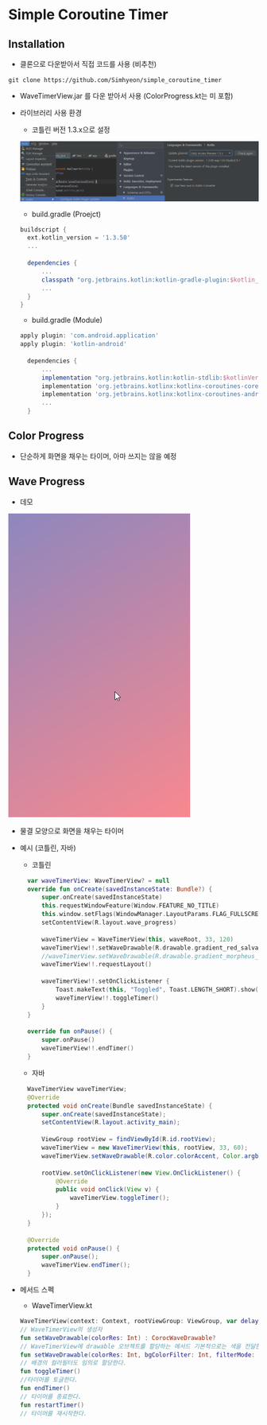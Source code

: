 # Simple Coroutine Timer

## Installation

- 클론으로 다운받아서 직접 코드를 사용 (비추천)

```git
git clone https://github.com/Simhyeon/simple_coroutine_timer
```

- WaveTimerView.jar 를 다운 받아서 사용 (ColorProgress.kt는 미 포함)

- 라이브러리 사용 환경

  - 코틀린 버전 1.3.x으로 설정

  ![Kotlin_Plugin_Setting](kotlin_plugin_setting.png)

  - build.gradle (Proejct)

  ```gradle
  buildscript {
    ext.kotlin_version = '1.3.50'
    ...

    dependencies {
        ...
        classpath "org.jetbrains.kotlin:kotlin-gradle-plugin:$kotlin_version"
        ...
    }
  }

  ```

  - build.gradle (Module)

  ```gradle
  apply plugin: 'com.android.application'
  apply plugin: 'kotlin-android'

    dependencies {
        ...
        implementation "org.jetbrains.kotlin:kotlin-stdlib:$kotlinVersion"
        implementation 'org.jetbrains.kotlinx:kotlinx-coroutines-core:1.2.1'
        implementation 'org.jetbrains.kotlinx:kotlinx-coroutines-android:1.1.1'
        ...
    }

  ```

## Color Progress

- 단순하게 화면을 채우는 타이머, 아마 쓰지는 않을 예정

## Wave Progress

- 데모

![WaveProgress_DEMO](WaveProgress.gif)

- 물결 모양으로 화면을 채우는 타이머

- 예시 (코틀린, 자바)

  - 코틀린

  ```kotlin
    var waveTimerView: WaveTimerView? = null
    override fun onCreate(savedInstanceState: Bundle?) {
        super.onCreate(savedInstanceState)
        this.requestWindowFeature(Window.FEATURE_NO_TITLE)
        this.window.setFlags(WindowManager.LayoutParams.FLAG_FULLSCREEN, WindowManager.LayoutParams.FLAG_FULLSCREEN)
        setContentView(R.layout.wave_progress)

        waveTimerView = WaveTimerView(this, waveRoot, 33, 120)
        waveTimerView!!.setWaveDrawable(R.drawable.gradient_red_salvation, Color.argb(100,255,255,255), PorterDuff.Mode.SCREEN)
        //waveTimerView.setWaveDrawable(R.drawable.gradient_morpheus_den, Color.argb(0,255,255,255), PorterDuff.Mode.SRC)
        waveTimerView!!.requestLayout()

        waveTimerView!!.setOnClickListener {
            Toast.makeText(this, "Toggled", Toast.LENGTH_SHORT).show()
            waveTimerView!!.toggleTimer()
        }
    }

    override fun onPause() {
        super.onPause()
        waveTimerView!!.endTimer()
    }
  ```

  - 자바

  ```java
    WaveTimerView waveTimerView;
    @Override
    protected void onCreate(Bundle savedInstanceState) {
        super.onCreate(savedInstanceState);
        setContentView(R.layout.activity_main);

        ViewGroup rootView = findViewById(R.id.rootView);
        waveTimerView = new WaveTimerView(this, rootView, 33, 60);
        waveTimerView.setWaveDrawable(R.color.colorAccent, Color.argb(100, 255, 255, 255), PorterDuff.Mode.SCREEN);

        rootView.setOnClickListener(new View.OnClickListener() {
            @Override
            public void onClick(View v) {
                waveTimerView.toggleTimer();
            }
        });
    }

    @Override
    protected void onPause() {
        super.onPause();
        waveTimerView.endTimer();
    }
  ```

- 메서드 스펙

  - WaveTimerView.kt

   ```kotlin
   WaveTimerView(context: Context, rootViewGroup: ViewGroup, var delayMilliSeconds: Int, var durationS: Int) : ImageView(context)
   // WaveTimerView의 생성자
   fun setWaveDrawable(colorRes: Int) : CorocWaveDrawable?
   // WaveTimerView에 drawable 오브젝트를 할당하는 메서드 기본적으로는 색을 전달한다. gradient Color도 가능
   fun setWaveDrawable(colorRes: Int, bgColorFilter: Int, filterMode: PorterDuff.Mode = PorterDuff.Mode.SRC) : CorocWaveDrawable?
   // 배경의 컬러필터도 임의로 할당한다.
   fun toggleTimer() 
   //타이머를 토글한다.
   fun endTimer() 
   // 타이머를 종료한다.
   fun restartTimer() 
   // 타이머를 재시작한다.
   ```
